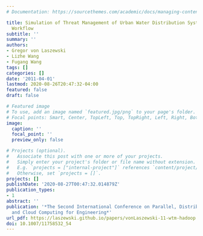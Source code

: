 ```yaml
---
# Documentation: https://sourcethemes.com/academic/docs/managing-content/

title: Simulation of Threat Management of Urban Water Distribution Systems with Grid
  Workflow
subtitle: ''
summary: ''
authors:
- Gregor von Laszewski
- Lizhe Wang
- Fugang Wang
tags: []
categories: []
date: '2011-04-01'
lastmod: 2020-08-26T20:47:32-04:00
featured: false
draft: false

# Featured image
# To use, add an image named `featured.jpg/png` to your page's folder.
# Focal points: Smart, Center, TopLeft, Top, TopRight, Left, Right, BottomLeft, Bottom, BottomRight.
image:
  caption: ''
  focal_point: ''
  preview_only: false

# Projects (optional).
#   Associate this post with one or more of your projects.
#   Simply enter your project's folder or file name without extension.
#   E.g. `projects = ["internal-project"]` references `content/project/deep-learning/index.md`.
#   Otherwise, set `projects = []`.
projects: []
publishDate: '2020-08-27T00:47:32.014879Z'
publication_types:
- 1
abstract: ''
publication: '*The Second International Conference on Parallel, Distributed, Grid
  and Cloud Computing for Engineering*'
url_pdf: https://laszewski.github.io/papers/vonLaszewski-11-wtm-hadoop.pdf
doi: 10.1007/11758532_54
---
```

